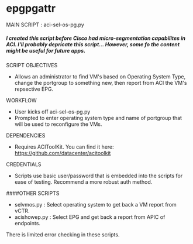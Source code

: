 # epgpgattr


MAIN SCRIPT : aci-sel-os-pg.py 
##### I created this script before Cisco had micro-segmentation capabilites in ACI. I'll probably depricate this script... However,  some fo the content might be useful for future apps.

SCRIPT OBJECTIVES
- Allows an administrator to find VM's based on Operating System Type, change the portgroup to something new,
  then report from ACI the VM's repsective EPG.

WORKFLOW
- User kicks off aci-sel-os-pg.py
- Prompted to enter operating system type and name of portgroup that will be used to reconfigure the VMs.

DEPENDENCIES
- Requires ACIToolKit. You can find it here: https://github.com/datacenter/acitoolkit

CREDENTIALS
- Scripts use basic user/password that is embedded into the scripts for ease of testing. Recommend a more robust auth method.



####OTHER SCRIPTS
- selvmos.py    : Select operating system to get back a VM report from vCTR.
- acishowep.py  : Select EPG and get back a report from APIC of endpoints.


There is limited error checking in these scripts. 





